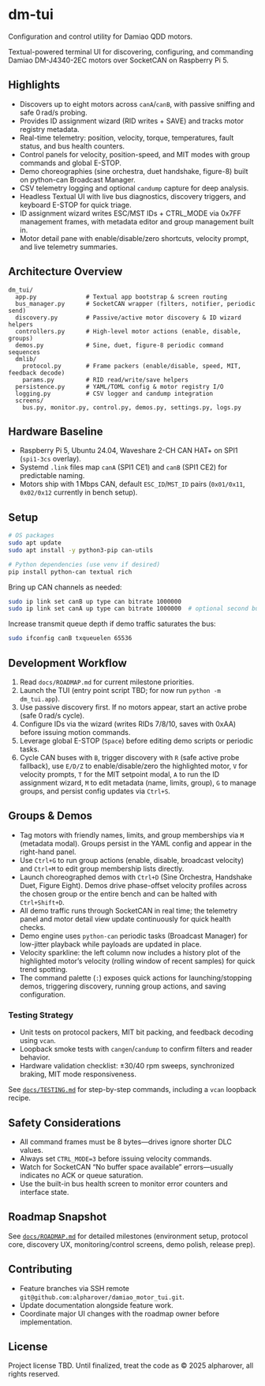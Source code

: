 # dm-tui

Configuration and control utility for Damiao QDD motors.

Textual-powered terminal UI for discovering, configuring, and commanding Damiao DM-J4340-2EC motors over SocketCAN on Raspberry Pi 5.

## Highlights
- Discovers up to eight motors across `canA`/`canB`, with passive sniffing and safe 0 rad/s probing.
- Provides ID assignment wizard (RID writes + SAVE) and tracks motor registry metadata.
- Real-time telemetry: position, velocity, torque, temperatures, fault status, and bus health counters.
- Control panels for velocity, position-speed, and MIT modes with group commands and global E-STOP.
- Demo choreographies (sine orchestra, duet handshake, figure-8) built on python-can Broadcast Manager.
- CSV telemetry logging and optional `candump` capture for deep analysis.
- Headless Textual UI with live bus diagnostics, discovery triggers, and keyboard E-STOP for quick triage.
- ID assignment wizard writes ESC/MST IDs + CTRL_MODE via 0x7FF management frames, with metadata editor and group management built in.
- Motor detail pane with enable/disable/zero shortcuts, velocity prompt, and live telemetry summaries.

## Architecture Overview
```
dm_tui/
  app.py              # Textual app bootstrap & screen routing
  bus_manager.py      # SocketCAN wrapper (filters, notifier, periodic send)
  discovery.py        # Passive/active motor discovery & ID wizard helpers
  controllers.py      # High-level motor actions (enable, disable, groups)
  demos.py            # Sine, duet, figure-8 periodic command sequences
  dmlib/
    protocol.py       # Frame packers (enable/disable, speed, MIT, feedback decode)
    params.py         # RID read/write/save helpers
  persistence.py      # YAML/TOML config & motor registry I/O
  logging.py          # CSV logger and candump integration
  screens/
    bus.py, monitor.py, control.py, demos.py, settings.py, logs.py
```

## Hardware Baseline
- Raspberry Pi 5, Ubuntu 24.04, Waveshare 2-CH CAN HAT+ on SPI1 (`spi1-3cs` overlay).
- Systemd `.link` files map `canA` (SPI1 CE1) and `canB` (SPI1 CE2) for predictable naming.
- Motors ship with 1 Mbps CAN, default `ESC_ID`/`MST_ID` pairs (`0x01/0x11`, `0x02/0x12` currently in bench setup).

## Setup
```bash
# OS packages
sudo apt update
sudo apt install -y python3-pip can-utils

# Python dependencies (use venv if desired)
pip install python-can textual rich
```

Bring up CAN channels as needed:
```bash
sudo ip link set canB up type can bitrate 1000000
sudo ip link set canA up type can bitrate 1000000  # optional second bus
```

Increase transmit queue depth if demo traffic saturates the bus:
```bash
sudo ifconfig canB txqueuelen 65536
```

## Development Workflow
1. Read `docs/ROADMAP.md` for current milestone priorities.
2. Launch the TUI (entry point script TBD; for now run `python -m dm_tui.app`).
3. Use passive discovery first. If no motors appear, start an active probe (safe 0 rad/s cycle).
4. Configure IDs via the wizard (writes RIDs 7/8/10, saves with 0xAA) before issuing motion commands.
5. Leverage global E-STOP (`Space`) before editing demo scripts or periodic tasks.
6. Cycle CAN buses with `B`, trigger discovery with `R` (safe active probe fallback), use `E/D/Z` to enable/disable/zero the highlighted motor, `V` for velocity prompts, `T` for the MIT setpoint modal, `A` to run the ID assignment wizard, `M` to edit metadata (name, limits, group), `G` to manage groups, and persist config updates via `Ctrl+S`.

## Groups & Demos
- Tag motors with friendly names, limits, and group memberships via `M` (metadata modal). Groups persist in the YAML config and appear in the right-hand panel.
- Use `Ctrl+G` to run group actions (enable, disable, broadcast velocity) and `Ctrl+M` to edit group membership lists directly.
- Launch choreographed demos with `Ctrl+D` (Sine Orchestra, Handshake Duet, Figure Eight). Demos drive phase-offset velocity profiles across the chosen group or the entire bench and can be halted with `Ctrl+Shift+D`.
- All demo traffic runs through SocketCAN in real time; the telemetry panel and motor detail view update continuously for quick health checks.
- Demo engine uses `python-can` periodic tasks (Broadcast Manager) for low-jitter playback while payloads are updated in place.
- Velocity sparkline: the left column now includes a history plot of the highlighted motor’s velocity (rolling window of recent samples) for quick trend spotting.
- The command palette (`:`) exposes quick actions for launching/stopping demos, triggering discovery, running group actions, and saving configuration.

### Testing Strategy
- Unit tests on protocol packers, MIT bit packing, and feedback decoding using `vcan`.
- Loopback smoke tests with `cangen`/`candump` to confirm filters and reader behavior.
- Hardware validation checklist: ±30/40 rpm sweeps, synchronized braking, MIT mode responsiveness.

See [`docs/TESTING.md`](docs/TESTING.md) for step-by-step commands, including a `vcan` loopback recipe.

## Safety Considerations
- All command frames must be 8 bytes—drives ignore shorter DLC values.
- Always set `CTRL_MODE=3` before issuing velocity commands.
- Watch for SocketCAN “No buffer space available” errors—usually indicates no ACK or queue saturation.
- Use the built-in bus health screen to monitor error counters and interface state.

## Roadmap Snapshot
See [`docs/ROADMAP.md`](docs/ROADMAP.md) for detailed milestones (environment setup, protocol core, discovery UX, monitoring/control screens, demo polish, release prep).

## Contributing
- Feature branches via SSH remote `git@github.com:alpharover/damiao_motor_tui.git`.
- Update documentation alongside feature work.
- Coordinate major UI changes with the roadmap owner before implementation.

## License
Project license TBD. Until finalized, treat the code as © 2025 alpharover, all rights reserved.
